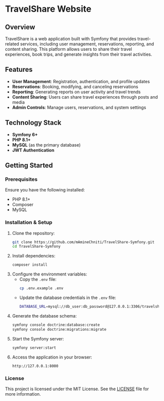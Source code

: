 # TravelShare Website

## Overview

TravelShare is a web application built with Symfony that provides travel-related services, including user management, reservations, reporting, and content sharing. This platform allows users to share their travel experiences, book trips, and generate insights from their travel activities.

## Features

- **User Management**: Registration, authentication, and profile updates
- **Reservations**: Booking, modifying, and canceling reservations
- **Reporting**: Generating reports on user activity and travel trends
- **Content Sharing**: Users can share travel experiences through posts and media
- **Admin Controls**: Manage users, reservations, and system settings

## Technology Stack

- **Symfony 6+**
- **PHP 8.1+**
- **MySQL** (as the primary database)
- **JWT Authentication**

## Getting Started

### Prerequisites

Ensure you have the following installed:

- PHP 8.1+
- Composer
- MySQL

### Installation & Setup

1. Clone the repository:
   ```sh
   git clone https://github.com/mAmineChniti/TravelShare-Symfony.git
   cd TravelShare-Symfony
   ```
2. Install dependencies:
   ```sh
   composer install
   ```
3. Configure the environment variables:
   - Copy the `.env` file:
     ```sh
     cp .env.example .env
     ```
   - Update the database credentials in the `.env` file:
     ```sh
     DATABASE_URL=mysql://db_user:db_password@127.0.0.1:3306/travelshare
     ```
4. Generate the database schema:
   ```sh
   symfony console doctrine:database:create
   symfony console doctrine:migrations:migrate
   ```
5. Start the Symfony server:
   ```sh
   symfony server:start
   ```
6. Access the application in your browser:
   ```
   http://127.0.0.1:8000
   ```

### License

This project is licensed under the MIT License. See the [LICENSE](LICENSE) file for more information.
